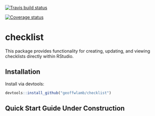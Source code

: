 [![Travis build status](https://travis-ci.org/geoffwlamb/checklist.svg?branch=master)](https://travis-ci.org/geoffwlamb/checklist)

[![Coverage status](https://codecov.io/gh/geoffwlamb/checklist/branch/master/graph/badge.svg)](https://codecov.io/github/geoffwlamb/checklist?branch=master)

# checklist

This package provides functionality for creating, updating, and viewing checklists directly within RStudio.

## Installation

Install via devtools:

``` r
devtools::install_github("geoffwlamb/checklist")
```

## Quick Start Guide Under Construction




